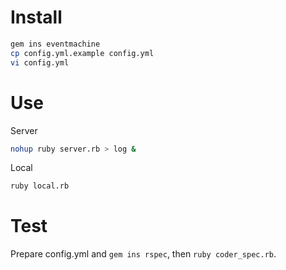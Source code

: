 # Install

```bash
gem ins eventmachine
cp config.yml.example config.yml
vi config.yml
```

# Use

Server

```bash
nohup ruby server.rb > log &
```

Local

```bash
ruby local.rb
```

# Test

Prepare config.yml and `gem ins rspec`, then `ruby coder_spec.rb`.
